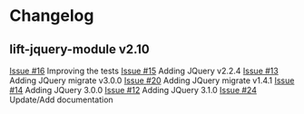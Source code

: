 # Changelog

## lift-jquery-module v2.10

[Issue #16](https://github.com/karma4u101/lift-jquery-module/issues/16) Improving the tests
[Issue #15](https://github.com/karma4u101/lift-jquery-module/issues/15) Adding JQuery v2.2.4
[Issue #13](https://github.com/karma4u101/lift-jquery-module/issues/13) Adding JQuery migrate v3.0.0
[Issue #20](https://github.com/karma4u101/lift-jquery-module/issues/20) Adding JQuery migrate v1.4.1
[Issue #14](https://github.com/karma4u101/lift-jquery-module/issues/14) Adding JQuery 3.0.0 
[Issue #12](https://github.com/karma4u101/lift-jquery-module/issues/12) Adding JQuery 3.1.0
[Issue #24](https://github.com/karma4u101/lift-jquery-module/issues/24) Update/Add documentation
